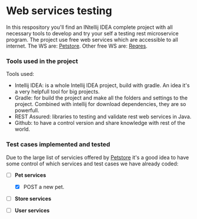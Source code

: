 # Web services testing

In this respository you'll find an INtellij IDEA complete project with all necessary tools to develop and try your self a testing rest microservice program. The project use free web services which are accessible to all internet. The WS are: [Petstore](https://petstore.swagger.io/#/). Other free WS are: [Reqres](https://reqres.in/).

### Tools used in the project

Tools used: 
- Intellij IDEA: is a whole Intellij IDEA project, build with gradle. An idea it's a very helpfull tool for big projects.  
- Gradle: for build the project and make all the folders and settings to the project. Combined with intellij for download dependencies, they are so powerfull. 
- REST Assured: libraries to testing and validate rest web services in Java. 
- Github: to have a control version and share knowledge with rest of the world. 

### Test cases implemented and tested

Due to the large list of servicies offered by [Petstore](https://petstore.swagger.io/#/) it's a good idea to have some control of which services and test cases we have already coded:
- [ ] **Pet services**
    - [x] POST a new pet.

-[ ] **Store services**

-[ ] **User services**